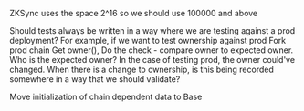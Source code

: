 ZKSync uses the space 2^16
so we should use 100000 and above


Should tests always be written in a way where we are testing against a prod deployment? 
For example, if we want to test ownership against prod
Fork prod chain
Get owner(), 
Do the check - compare owner to expected owner. Who is the expected owner? In the case of testing prod, the owner could've changed.
When there is a change to ownership, is this being recorded somewhere in a way that we should validate?




Move initialization of chain dependent data to Base 